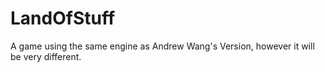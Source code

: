 # LandOfStuff
A game using the same engine as Andrew Wang's Version, however it will be very different.
